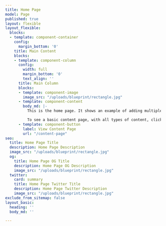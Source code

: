 ```yaml
---
title: Home Page
model: Page
published: true
layout: flexible
layout_flexible:
  blocks:
  - template: component-container
    config:
      margin_bottom: '0'
    title: Main Content
    blocks:
    - template: component-column
      config:
        width: full
        margin_bottom: '0'
        text_align: ''
      title: Main Column
      blocks:
      - template: component-image
        image_src: "/uploads/blueprint/rectangle.jpg"
      - template: component-content
        body_md: |-
          This is the home page. It shows an example of adding multiple components to a section within the page.

          To see a basic content page, with all types of content, click the button below.
      - template: component-button
        label: View Content Page
        url: "/content-page"
seo:
  title: Home Page Title
  description: Home Page Description
  image_src: "/uploads/blueprint/rectangle.jpg"
  og:
    title: Home Page OG Title
    description: Home Page OG Description
    image_src: "/uploads/blueprint/rectangle.jpg"
  twitter:
    card: summary
    title: Home Page Twitter Title
    description: Home Page Twitter Description
    image_src: "/uploads/blueprint/rectangle.jpg"
exclude_from_sitemap: false
layout_basic:
  heading: ''
  body_md: ''

---
```


